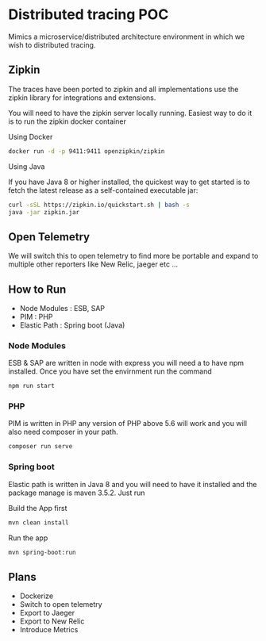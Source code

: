 # Distributed tracing POC

Mimics a microservice/distributed architecture environment in which we wish to distributed tracing.

## Zipkin

The traces have been ported to zipkin and all implementations use the zipkin library for integrations and extensions.

You will need to have the zipkin server locally running. Easiest way to do it is to run the zipkin docker container

Using Docker

```bash
docker run -d -p 9411:9411 openzipkin/zipkin
```

Using Java

If you have Java 8 or higher installed, the quickest way to get started is to fetch the latest release as a self-contained executable jar:

```bash
curl -sSL https://zipkin.io/quickstart.sh | bash -s
java -jar zipkin.jar
```

## Open Telemetry

We will switch this to open telemetry to find more be portable and expand to multiple other reporters
like New Relic, jaeger etc ...

## How to Run

- Node Modules : ESB, SAP
- PIM : PHP
- Elastic Path : Spring boot (Java)

### Node Modules

ESB & SAP are written in node with express you will need a to have npm installed. Once you have set the envirnment run the command

```bash
npm run start
```

### PHP

PIM is written in PHP any version of PHP above 5.6 will work and you will also need composer in your path.

```bash
composer run serve
```

### Spring boot

Elastic path is written in Java 8 and you will need to have it installed and the package manage is maven 3.5.2. Just run

Build the App first

```bash
mvn clean install
```

Run the app

```bash
mvn spring-boot:run
```

## Plans

- Dockerize
- Switch to open telemetry
- Export to Jaeger
- Export to New Relic
- Introduce Metrics
